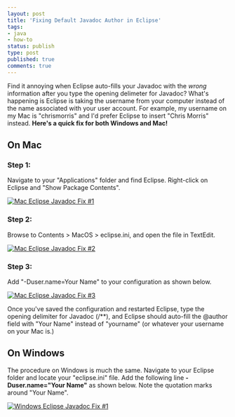 ```yaml
---
layout: post
title: 'Fixing Default Javadoc Author in Eclipse'
tags:
- java
- how-to
status: publish
type: post
published: true
comments: true
---
```

Find it annoying when Eclipse auto-fills your Javadoc with the *wrong* information after you type the opening delimeter for Javadoc? What's happening is Eclipse is taking the username from your computer instead of the name associated with your user account. For example, my username on my Mac is "chrismorris" and I'd prefer Eclipse to insert "Chris Morris" instead. **Here's a quick fix for both Windows and Mac!**

## On Mac

### Step 1:

Navigate to your "Applications" folder and find Eclipse. Right-click on Eclipse and "Show Package Contents".

[![Mac Eclipse Javadoc Fix #1](http://chrismorris.co/wp-content/uploads/2012/07/Screen-Shot-2012-07-19-at-8.02.13-PM.png)](http://chrismorris.co/wp-content/uploads/2012/07/Screen-Shot-2012-07-19-at-8.02.13-PM.png)

### Step 2:

Browse to Contents &gt; MacOS &gt; eclipse.ini, and open the file in TextEdit.

[![Mac Eclipse Javadoc Fix #2](http://chrismorris.co/wp-content/uploads/2012/07/Screen-Shot-2012-07-19-at-8.02.39-PM.png)](http://chrismorris.co/wp-content/uploads/2012/07/Screen-Shot-2012-07-19-at-8.02.39-PM.png)

### Step 3:

Add "-Duser.name=Your Name" to your configuration as shown below.

[![Mac Eclipse Javadoc Fix #3](http://chrismorris.co/wp-content/uploads/2012/07/Screen-Shot-2012-07-19-at-8.32.14-PM.png)](http://chrismorris.co/wp-content/uploads/2012/07/Screen-Shot-2012-07-19-at-8.32.14-PM.png)

Once you've saved the configuration and restarted Eclipse, type the opening delimiter for Javadoc (/\*\*), and Eclipse should auto-fill the @author field with "Your Name" instead of "yourname" (or whatever your username on your Mac is.)

## On Windows

The procedure on Windows is much the same. Navigate to your Eclipse folder and locate your "eclipse.ini" file. Add the following line **-Duser.name="Your Name"** as shown below. Note the quotation marks around "Your Name".

[![Windows Eclipse Javadoc Fix #1](http://chrismorris.co/wp-content/uploads/2012/07/windows.png)](http://chrismorris.co/wp-content/uploads/2012/07/windows.png)
